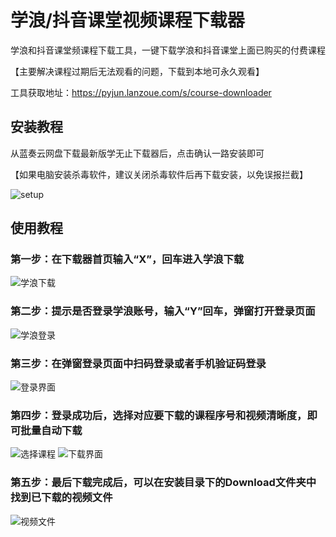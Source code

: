 # 学浪/抖音课堂视频课程下载器

学浪和抖音课堂频课程下载工具，一键下载学浪和抖音课堂上面已购买的付费课程

【主要解决课程过期后无法观看的问题，下载到本地可永久观看】

工具获取地址：https://pyjun.lanzoue.com/s/course-downloader

## 安装教程
从蓝奏云网盘下载最新版学无止下载器后，点击确认一路安装即可

【如果电脑安装杀毒软件，建议关闭杀毒软件后再下载安装，以免误报拦截】

![setup](https://github.com/PyJun/xuelang_downlaoder/assets/39453044/32134058-2a36-4966-a519-1d4d82b2c347)


## 使用教程
### 第一步：在下载器首页输入“X”，回车进入学浪下载
![学浪下载](https://github.com/PyJun/xuelang_downlaoder/assets/39453044/475b6d47-ed81-4e56-8c9b-64ef2b89ed0d)
### 第二步：提示是否登录学浪账号，输入“Y”回车，弹窗打开登录页面
![学浪登录](https://github.com/PyJun/xuelang_downlaoder/assets/39453044/91fba047-b49b-439a-8a18-83f272c815b8)
### 第三步：在弹窗登录页面中扫码登录或者手机验证码登录
![登录界面](https://github.com/PyJun/xuelang_downlaoder/assets/39453044/ebfcda7e-3f17-4b50-8b3c-ab5f03684434)
### 第四步：登录成功后，选择对应要下载的课程序号和视频清晰度，即可批量自动下载
![选择课程](https://github.com/PyJun/xuelang_downlaoder/assets/39453044/679df1c6-c496-4cb2-9aa2-3aa0a1f81ade)
![下载界面](https://github.com/PyJun/xuelang_downlaoder/assets/39453044/0d2e5c1d-41e1-4887-a47e-e14b3f994a48)
### 第五步：最后下载完成后，可以在安装目录下的Download文件夹中找到已下载的视频文件
![视频文件](https://github.com/PyJun/xuelang_downlaoder/assets/39453044/4937e50f-b954-42af-b2c7-ce638d763f45)
